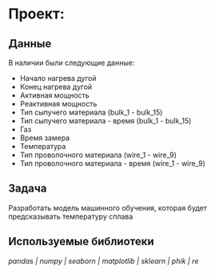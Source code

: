 # Проект: 


## Данные

В наличии были следующие данные:
- Начало нагрева дугой
- Конец нагрева дугой
- Активная мощность
- Реактивная мощность
- Тип сыпучего материала (bulk_1 - bulk_15)
- Тип сыпучего материала - время (bulk_1 - bulk_15)
- Газ
- Время замера 
- Температура
- Тип проволочного материала (wire_1 - wire_9)
- Тип проволочного материала - время (wire_1 - wire_9)

## Задача

Разработать модель машинного обучения, которая будет предсказывать температуру сплава

## Используемые библиотеки
*pandas | numpy | seaborn | matplotlib | sklearn | phik | re*
